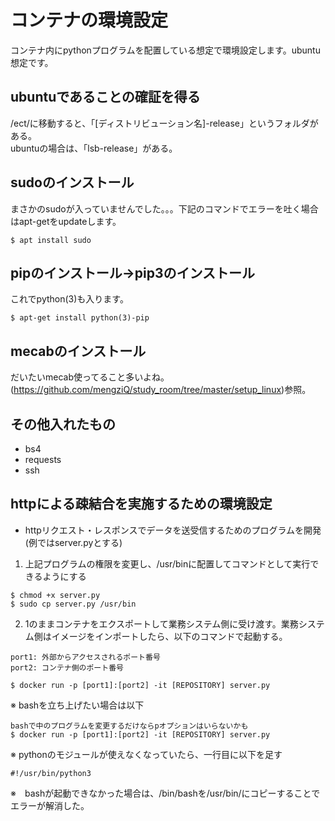 # コンテナの環境設定  
コンテナ内にpythonプログラムを配置している想定で環境設定します。ubuntu想定です。  

## ubuntuであることの確証を得る  
/ect/に移動すると、「[ディストリビューション名]-release」というフォルダがある。  
ubuntuの場合は、「lsb-release」がある。  

## sudoのインストール  
まさかのsudoが入っていませんでした。。。下記のコマンドでエラーを吐く場合はapt-getをupdateします。  
```
$ apt install sudo
```

## pipのインストール→pip3のインストール  
これでpython(3)も入ります。  
```
$ apt-get install python(3)-pip
```

## mecabのインストール  
だいたいmecab使ってること多いよね。  
(https://github.com/mengziQ/study_room/tree/master/setup_linux)参照。  

## その他入れたもの  
- bs4  
- requests  
- ssh

## httpによる疎結合を実施するための環境設定  
- httpリクエスト・レスポンスでデータを送受信するためのプログラムを開発(例ではserver.pyとする)  
1. 上記プログラムの権限を変更し、/usr/binに配置してコマンドとして実行できるようにする  
```
$ chmod +x server.py
$ sudo cp server.py /usr/bin
```
2. 1のままコンテナをエクスポートして業務システム側に受け渡す。業務システム側はイメージをインポートしたら、以下のコマンドで起動する。   
```
port1: 外部からアクセスされるポート番号
port2: コンテナ側のポート番号

$ docker run -p [port1]:[port2] -it [REPOSITORY] server.py
```

※ bashを立ち上げたい場合は以下  
```
bashで中のプログラムを変更するだけならpオプションはいらないかも
$ docker run -p [port1]:[port2] -it [REPOSITORY] server.py
```
※ pythonのモジュールが使えなくなっていたら、一行目に以下を足す  
```
#!/usr/bin/python3
```

※　bashが起動できなかった場合は、/bin/bashを/usr/bin/にコピーすることでエラーが解消した。  


